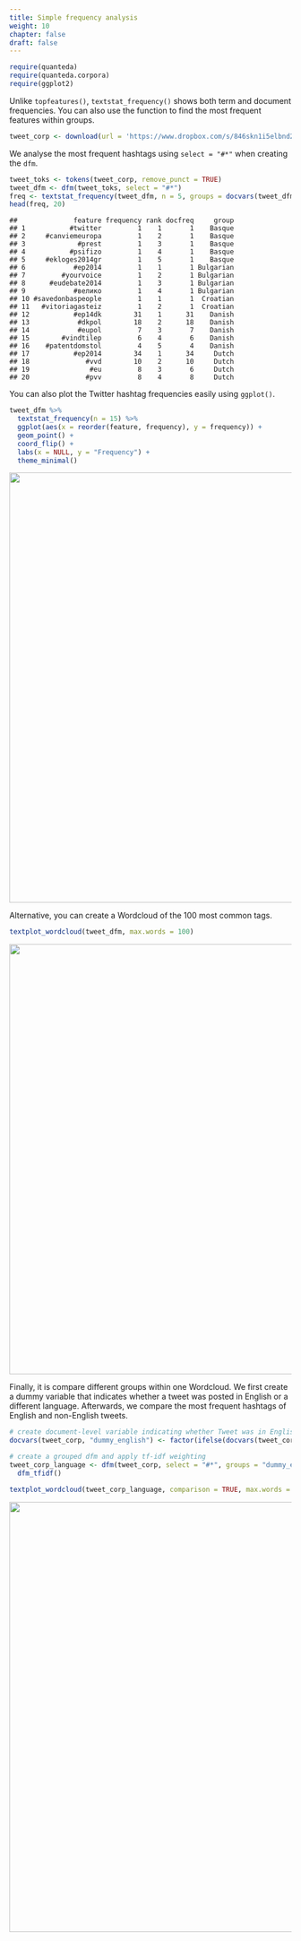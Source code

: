 ```yaml
---
title: Simple frequency analysis
weight: 10
chapter: false
draft: false
---
```



```r
require(quanteda)
require(quanteda.corpora)
require(ggplot2)
```

Unlike `topfeatures()`, `textstat_frequency()` shows both term and document frequencies. You can also use the function to find the most frequent features within groups.


```r
tweet_corp <- download(url = 'https://www.dropbox.com/s/846skn1i5elbnd2/data_corpus_sampletweets.rds?dl=1')
```



We analyse the most frequent hashtags using `select = "#*"` when creating the `dfm`.


```r
tweet_toks <- tokens(tweet_corp, remove_punct = TRUE) 
tweet_dfm <- dfm(tweet_toks, select = "#*")
freq <- textstat_frequency(tweet_dfm, n = 5, groups = docvars(tweet_dfm, 'lang'))
head(freq, 20)
```

```
##              feature frequency rank docfreq     group
## 1           #twitter         1    1       1    Basque
## 2     #canviemeuropa         1    2       1    Basque
## 3             #prest         1    3       1    Basque
## 4           #psifizo         1    4       1    Basque
## 5     #ekloges2014gr         1    5       1    Basque
## 6            #ep2014         1    1       1 Bulgarian
## 7         #yourvoice         1    2       1 Bulgarian
## 8      #eudebate2014         1    3       1 Bulgarian
## 9            #велико         1    4       1 Bulgarian
## 10 #savedonbaspeople         1    1       1  Croatian
## 11   #vitoriagasteiz         1    2       1  Croatian
## 12           #ep14dk        31    1      31    Danish
## 13            #dkpol        18    2      18    Danish
## 14            #eupol         7    3       7    Danish
## 15        #vindtilep         6    4       6    Danish
## 16    #patentdomstol         4    5       4    Danish
## 17           #ep2014        34    1      34     Dutch
## 18              #vvd        10    2      10     Dutch
## 19               #eu         8    3       6     Dutch
## 20              #pvv         8    4       8     Dutch
```

You can also plot the Twitter hashtag frequencies easily using `ggplot()`.


```r
tweet_dfm %>% 
  textstat_frequency(n = 15) %>% 
  ggplot(aes(x = reorder(feature, frequency), y = frequency)) +
  geom_point() +
  coord_flip() +
  labs(x = NULL, y = "Frequency") +
  theme_minimal()
```

<img src="/statistical-analysis/frequency_files/figure-html/unnamed-chunk-5-1.svg" width="768" />

Alternative, you can create a Wordcloud of the  100 most common tags.


```r
textplot_wordcloud(tweet_dfm, max.words = 100)
```

<img src="/statistical-analysis/frequency_files/figure-html/unnamed-chunk-6-1.svg" width="768" />

Finally, it is compare different groups within one Wordcloud. We first create a dummy variable that indicates whether a tweet was posted in English or a different language. Afterwards, we compare the most frequent hashtags of English and non-English tweets.


```r
# create document-level variable indicating whether Tweet was in English or other language
docvars(tweet_corp, "dummy_english") <- factor(ifelse(docvars(tweet_corp, "lang") == "English", "English", "Not English"))

# create a grouped dfm and apply tf-idf weighting
tweet_corp_language <- dfm(tweet_corp, select = "#*", groups = "dummy_english") %>% 
  dfm_tfidf()

textplot_wordcloud(tweet_corp_language, comparison = TRUE, max.words = 200)
```

<img src="/statistical-analysis/frequency_files/figure-html/unnamed-chunk-7-1.svg" width="768" />



